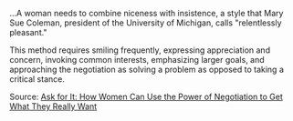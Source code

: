 …A woman needs to combine niceness with insistence, a style that Mary Sue Coleman, president of the University of Michigan, calls "relentlessly pleasant."

This method requires smiling frequently, expressing appreciation and concern, invoking common interests, emphasizing larger goals, and approaching the negotiation as solving a problem as opposed to taking a critical stance.

Source: [Ask for It: How Women Can Use the Power of Negotiation to Get What They Really Want](https://www.goodreads.com/book/show/959775.Ask_for_It?ac=1&from_search=true&qid=gxAUys6INE&rank=1)